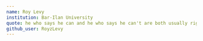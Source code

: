 ```yaml
---
name: Roy Levy
institution: Bar-Ilan University
quote: he who says he can and he who says he can't are both usually right
github_user: RoyzLevy
---
```


